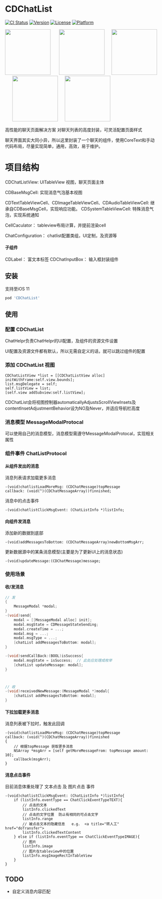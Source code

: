 # CDChatList

[![CI Status](http://img.shields.io/travis/chdo002/CDChatList.svg?style=flat)](https://travis-ci.org/chdo002/CDChatList)
[![Version](https://img.shields.io/cocoapods/v/CDChatList.svg?style=flat)](http://cocoapods.org/pods/CDChatList)
[![License](https://img.shields.io/cocoapods/l/CDChatList.svg?style=flat)](http://cocoapods.org/pods/CDChatList)
[![Platform](https://img.shields.io/cocoapods/p/CDChatList.svg?style=flat)](http://cocoapods.org/pods/CDChatList)



 <img src="https://coding.net/u/chdo/p/CDResource/git/raw/master/static1.jpg" width="150"> &nbsp;&nbsp;&nbsp;&nbsp;&nbsp; <img src="https://coding.net/u/chdo/p/CDResource/git/raw/master/static2.jpg" width="150">&nbsp;&nbsp;&nbsp;&nbsp;&nbsp; <img src="https://coding.net/u/chdo/p/CDResource/git/raw/master/static3.jpg" width="150">&nbsp;&nbsp;&nbsp;&nbsp;&nbsp; <img src="https://coding.net/u/chdo/p/CDResource/git/raw/master/static4.jpg" width="150">&nbsp;&nbsp;&nbsp;&nbsp;&nbsp; <img src="https://coding.net/u/chdo/p/CDResource/git/raw/master/static5.jpg" width="150">


高性能的聊天页面解决方案
对聊天列表的高度封装，可灵活配置页面样式

聊天界面其实大同小异，所以这里封装了一个聊天的组件，使用CoreText和手动代码布局，尽量实现简单，通用，高效，易于维护。

# 项目结构

CDChatListView: UITableView 视图，聊天页面主体

CDBaseMsgCell: 实现消息气泡基本视图

CDTextTableViewCell、CDImageTableViewCell、CDAudioTableViewCell: 继承自CDBaseMsgCell，实现响应功能。
CDSystemTableViewCell: 特殊消息气泡，实现系统通知

CellCaculator： tableview布局计算，并提前渲染cell

ChatConfiguration： chatlist配置类组，UI定制，及资源等

#### 子组件
CDLabel： 富文本标签
CDChatInputBox： 输入框封装组件

## 安装

支持至iOS 11

```ruby
pod 'CDChatList'
```

## 使用

### 配置 CDChatList

ChatHelpr负责ChatHelpr的UI配置，及组件的资源文件设置

UI配置及资源文件都有默认，所以无需自定义的话，就可以跳过组件的配置

### 添加 CDChatList 视图


```
CDChatListView *list = [[CDChatListView alloc] initWithFrame:self.view.bounds];
list.msgDelegate = self;
self.listView = list;
[self.view addSubview:self.listView];
```

CDChatList会将视图控制器automaticallyAdjustsScrollViewInsets及contentInsetAdjustmentBehavior设为NO及Never，并适应导航栏高度

### 消息模型  MessageModalProtocal

可以使用自己的消息模型，消息模型需遵守MessageModalProtocal，实现相关属性

### 组件事件 ChatListProtocol

#### 从组件发出的消息

消息列表请求加载更多消息
```
-(void)chatlistLoadMoreMsg: (CDChatMessage)topMessage
callback: (void(^)(CDChatMessageArray))finnished;
```

消息中的点击事件
```
-(void)chatlistClickMsgEvent: (ChatListInfo *)listInfo;
```
#### 向组件发消息

添加新的数据到底部

```
-(void)addMessagesToBottom: (CDChatMessageArray)newBottomMsgArr;
```

更新数据源中的某条消息模型(主要是为了更新UI上的消息状态)

```
-(void)updateMessage:(CDChatMessage)message;
```

### 使用场景

#### 收/发消息

```Objective-C
// 发
{
	MessageModal *modal;
}
-(void)send{
	modal = [[MessageModal alloc] init];
	modal.msgState = CDMessageStateSending;
	modal.createTime = ...;
	modal.msg = ...;
	modal.msgType = ...;
	[chatList addMessagesToBottom: modal];
}

-(void)sendCallBack:(BOOL)isSuccess{
	modal.msgState = isSuccess;  // 此处应处理成枚举
	[chatList updateMessage: modal];
}



// 收
-(void)receivedNewMessage:(MessageModal *)modal{
	[chatList addMessagesToBottom: modal];
}

```

#### 下拉加载更多消息
消息列表被下拉时，触发此回调

```
-(void)chatlistLoadMoreMsg: (CDChatMessage)topMessage
callback: (void(^)(CDChatMessageArray))finnished
{
	// 根据topMessage 获取更多消息
	NSArray *msgArr = [self getMoreMessageFrom: topMessage amount: 10];
	callback(msgArr);
}
```

#### 消息点击事件

目前消息体重处理了 文本点击 及 图片点击 事件

```
-(void)chatlistClickMsgEvent: (ChatListInfo *)listInfo{
	if (listInfo.eventType == ChatClickEventTypeTEXT){
		// 点击的文本
		listInfo.clickedText
		// 点击的文字位置  防止有相同的可点击文字
		listInfo.range
		// 被点击文本的隐藏信息   e.g.  <a title="转人工" href="doTransfer">
		listInfo.clickedTextContent
	} else if (listInfo.eventType == ChatClickEventTypeIMAGE){
		// 图片
		listInfo.image
		// 图片在tableview中的位置
		listInfo.msgImageRectInTableView
	}
}
```



## TODO

- 自定义消息内容匹配
